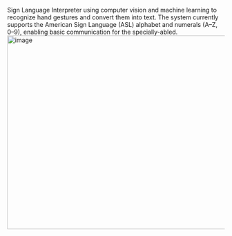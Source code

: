 Sign Language Interpreter using computer vision and machine learning to recognize hand gestures and convert them into text. The system currently supports the American Sign Language (ASL) alphabet and numerals (A–Z, 0–9), enabling basic communication for the specially-abled.
<img width="800" height="449" alt="image" src="https://github.com/user-attachments/assets/175382ae-123a-4f8e-963a-da7337f6619b" />

